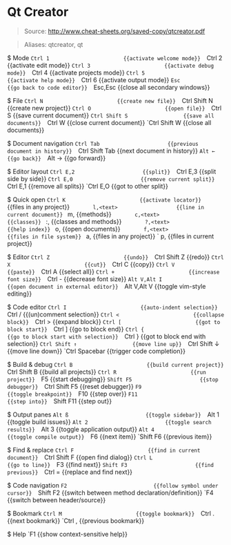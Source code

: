 # Qt Creator

> Source: http://www.cheat-sheets.org/saved-copy/qtcreator.pdf

> Aliases: qtcreator, qt

$ Mode
    `Ctrl 1                        {{activate welcome mode}} 
    `Ctrl 2                        {{activate edit mode}} 
    `Ctrl 3                        {{activate debug mode}} 
    `Ctrl 4                        {{activate projects mode}} 
    `Ctrl 5                        {{activate help mode}} 
    `Ctrl 6                        {{activate output mode}} 
    `Esc                           {{go back to code editor}} 
    `Esc,Esc                       {{close all secondary windows}} 

$ File
    `Ctrl N                        {{create new file}} 
    `Ctrl Shift N                  {{create new project}} 
    `Ctrl O                        {{open file}} 
    `Ctrl S                        {{save current document}} 
    `Ctrl Shift S                  {{save all documents}} 
    `Ctrl W                        {{close current document}} 
    `Ctrl Shift W                  {{close all documents}} 

$ Document navigation
    `Ctrl Tab                      {{previous document in history}} 
    `Ctrl Shift Tab                {{next document in history}} 
    `Alt ←                         {{go back}} 
    `Alt →                         {{go forward}} 

$ Editor layout
    `Ctrl E,2                      {{split}} 
    `Ctrl E,3                      {{split side by side}} 
    `Ctrl E,0                      {{remove current split}} 
    `Ctrl E,1                      {{remove all splits}} 
    `Ctrl E,O                      {{got to other split}} 

$ Quick open
    `Ctrl K                        {{activate locator}} 
    `		 <text>                     {{files in any project}} 
    `		 l,<text>                   {{line in current document}} 
    `		 m,<text>                   {{methods}} 
    `		 c,<text>                   {{classes}} 
    `		 :,<text>                   {{classes and methods}} 
    `		 ?,<text>                   {{help index}} 
    `		 o,<text>                   {{open documents}} 
    `		 f,<text>                   {{files in file system}} 
    `		 a,<text>                   {{files in any project}} 
    `		 p,<text>                   {{files in current project}} 

$ Editor
    `Ctrl Z                        {{undo}} 
    `Ctrl Shift Z                  {{redo}} 
    `Ctrl X                        {{cut}} 
    `Ctrl C                        {{copy}} 
    `Ctrl V                        {{paste}} 
    `Ctrl A                        {{select all}} 
    `Ctrl +                        {{increase font size}} 
    `Ctrl -                        {{decrease font size}} 
    `Alt V,Alt I                   {{open document in external editor}} 
    `Alt V,Alt V                   {{toggle vim-style editing}} 

$ Code editor
    `Ctrl I                        {{auto-indent selection}} 
    `Ctrl /                        {{(un)comment selection}} 
    `Ctrl <                        {{collapse block}} 
    `Ctrl >                        {{expand block}} 
    `Ctrl [                        {{got to block start}} 
    `Ctrl ]                        {{go to block end}} 
    `Ctrl {                        {{go to block start with selection}} 
    `Ctrl }                        {{got to block end with selection}} 
    `Ctrl Shift ↑                  {{move line up}} 
    `Ctrl Shift ↓                  {{move line down}} 
    `Ctrl Spacebar                 {{trigger code completion}} 

$ Build & debug
    `Ctrl B                        {{build current project}} 
    `Ctrl Shift B                  {{build all projects}} 
    `Ctrl R                        {{run project}} 
    `F5                            {{start debugging}} 
    `Shift F5                      {{stop debugger}} 
    `Ctrl Shift F5                 {{reset debugger}} 
    `F9                            {{toggle breakpoint}} 
    `F10                           {{step over}} 
    `F11                           {{step into}} 
    `Shift F11                     {{step out}} 

$ Output panes
    `Alt ß                         {{toggle sidebar}} 
    `Alt 1                         {{toggle build issues}} 
    `Alt 2                         {{toggle search results}} 
    `Alt 3                         {{toggle application output}} 
    `Alt 4                         {{toggle compile output}} 
    `F6                            {{next item}} 
    `Shift F6                      {{previous item}} 

$ Find & replace
    `Ctrl F                        {{find in current document}} 
    `Ctrl Shift F                  {{open find dialog}} 
    `Ctrl L                        {{go to line}} 
    `F3                            {{find next}} 
    `Shift F3                      {{find previous}} 
    `Ctrl =                        {{replace and find next}} 

$ Code navigation
    `F2                            {{follow symbol under cursor}} 
    `Shift F2                      {{switch between method declaration/definition}} 
    `F4                            {{switch between header/source}} 

$ Bookmark
    `Ctrl M                        {{toggle bookmark}} 
    `Ctrl .                        {{next bookmark}} 
    `Ctrl ,                        {{previous bookmark}} 

$ Help
    `F1                            {{show context-sensitive help}} 

